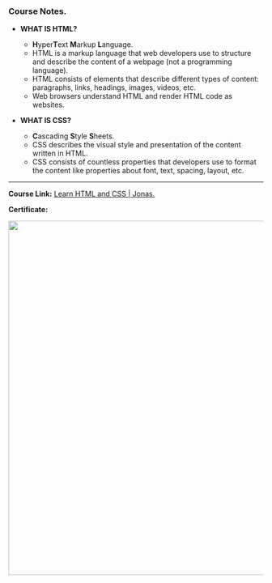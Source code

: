 ### Course Notes.

- **WHAT IS HTML?**

  - **H**yper**T**ext **M**arkup **L**anguage.
  - HTML is a markup language that web developers use to structure and describe the content of a webpage (not a programming language).
  - HTML consists of elements that describe different types of content: paragraphs, links, headings, images, videos, etc.
  - Web browsers understand HTML and render HTML code as websites.

- **WHAT IS CSS?**

  - **C**ascading **S**tyle **S**heets.
  - CSS describes the visual style and presentation of the content written in HTML.
  - CSS consists of countless properties that developers use to format the content like properties about font, text, spacing, layout, etc.

---

**Course Link:** [Learn HTML and CSS | Jonas.](https://www.udemy.com/course/design-and-develop-a-killer-website-with-html5-and-css3/)

**Certificate:**

<p align="center">
  <img  src="https://imagizer.imageshack.com/img922/2379/nQfJM8.jpg" width="700">
</p>

